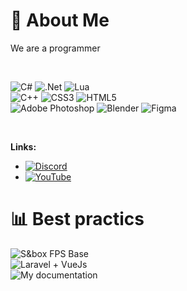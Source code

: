 # 💫 About Me
We are a programmer

</br>

![C#](https://img.shields.io/badge/c%23-%23239120.svg?style=for-the-badge&logo=c-sharp&logoColor=white) ![.Net](https://img.shields.io/badge/.NET-5C2D91?style=for-the-badge&logo=.net&logoColor=white) ![Lua](https://img.shields.io/badge/lua-%232C2D72.svg?style=for-the-badge&logo=lua&logoColor=white)</br>
![C++](https://img.shields.io/badge/c++-%2300599C.svg?style=for-the-badge&logo=c%2B%2B&logoColor=white) ![CSS3](https://img.shields.io/badge/css3-%231572B6.svg?style=for-the-badge&logo=css3&logoColor=white) ![HTML5](https://img.shields.io/badge/html5-%23E34F26.svg?style=for-the-badge&logo=html5&logoColor=white)</br>
![Adobe Photoshop](https://img.shields.io/badge/adobe%20photoshop-%2331A8FF.svg?style=for-the-badge&logo=adobe%20photoshop&logoColor=white) ![Blender](https://img.shields.io/badge/blender-%23F5792A.svg?style=for-the-badge&logo=blender&logoColor=white) ![Figma](https://img.shields.io/badge/figma-%23F24E1E.svg?style=for-the-badge&logo=figma&logoColor=white)

</br>

**Links:**
* [![Discord](https://img.shields.io/badge/Discord-%237289DA.svg?logo=discord&logoColor=white)](https://discordapp.com/users/411514624568066053/)
* [![YouTube](https://img.shields.io/badge/YouTube-%23FF0000.svg?logo=YouTube&logoColor=white)](https://www.youtube.com/@some9300/videos)


# 📊 Best practics
![S&box FPS Base](https://github.com/somethink000/S-box_real_FPS_base)<br/>
![Laravel + VueJs](https://github.com/somethink000/YourData)<br/>
![My documentation](https://github.com/somethink000/MyReferences-._.-)<br/>


